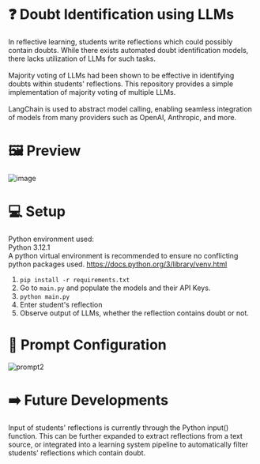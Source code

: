 # ❓ Doubt Identification using LLMs
In reflective learning, students write reflections which could possibly contain doubts. While there exists automated doubt identification models, there lacks utilization of LLMs for such tasks. <br><br>
Majority voting of LLMs had been shown to be effective in identifying doubts within students' reflections. This repository provides a simple implementation of majority voting of multiple LLMs. <br><br>
LangChain is used to abstract model calling, enabling seamless integration of models from many providers such as OpenAI, Anthropic, and more.

# 🖼 Preview
![image](https://github.com/user-attachments/assets/3234bf2f-7d4d-4004-bcce-0ed9fde3731a)

# 💻 Setup
Python environment used: <br>
Python 3.12.1 <br>
A python virtual environment is recommended to ensure no conflicting python packages used. https://docs.python.org/3/library/venv.html
<br>
1. ```pip install -r requirements.txt```
2. Go to ```main.py``` and populate the models and their API Keys.
3. ```python main.py```
4. Enter student's reflection
5. Observe output of LLMs, whether the reflection contains doubt or not.

# 🔧 Prompt Configuration
![prompt2](https://github.com/user-attachments/assets/4763f3f0-73ce-4d38-80d2-7379840e027a)

# ➡️ Future Developments
Input of students' reflections is currently through the Python input() function. This can be further expanded to extract reflections from a text source, or integrated into a learning system pipeline to automatically filter students' reflections which contain doubt.
